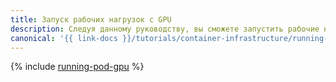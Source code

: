 ```yaml
---
title: Запуск рабочих нагрузок с GPU
description: Следуя данному руководству, вы сможете запустить рабочие нагрузки с GPU.
canonical: '{{ link-docs }}/tutorials/container-infrastructure/running-pod-gpu'
---
```


{% include [running-pod-gpu](../../_tutorials/k8s/running-pod-gpu.md) %}